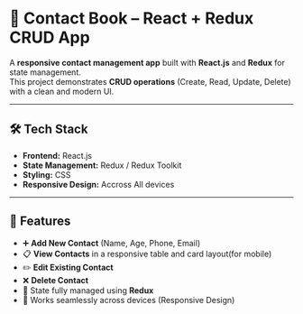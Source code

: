 # 📒 Contact Book – React + Redux CRUD App  

A **responsive contact management app** built with **React.js** and **Redux** for state management.  
This project demonstrates **CRUD operations** (Create, Read, Update, Delete) with a clean and modern UI.  

---

## 🛠️ Tech Stack  
- **Frontend:** React.js  
- **State Management:** Redux / Redux Toolkit   
- **Styling:** CSS 
- **Responsive Design:** Accross All devices 

---

## 🌟 Features  
- ➕ **Add New Contact** (Name, Age, Phone, Email)  
- 📋 **View Contacts** in a responsive table and card layout(for mobile)
- ✏️ **Edit Existing Contact**  
- ❌ **Delete Contact**  
- 💾 State fully managed using **Redux**  
- 📱 Works seamlessly across devices (Responsive Design)  

